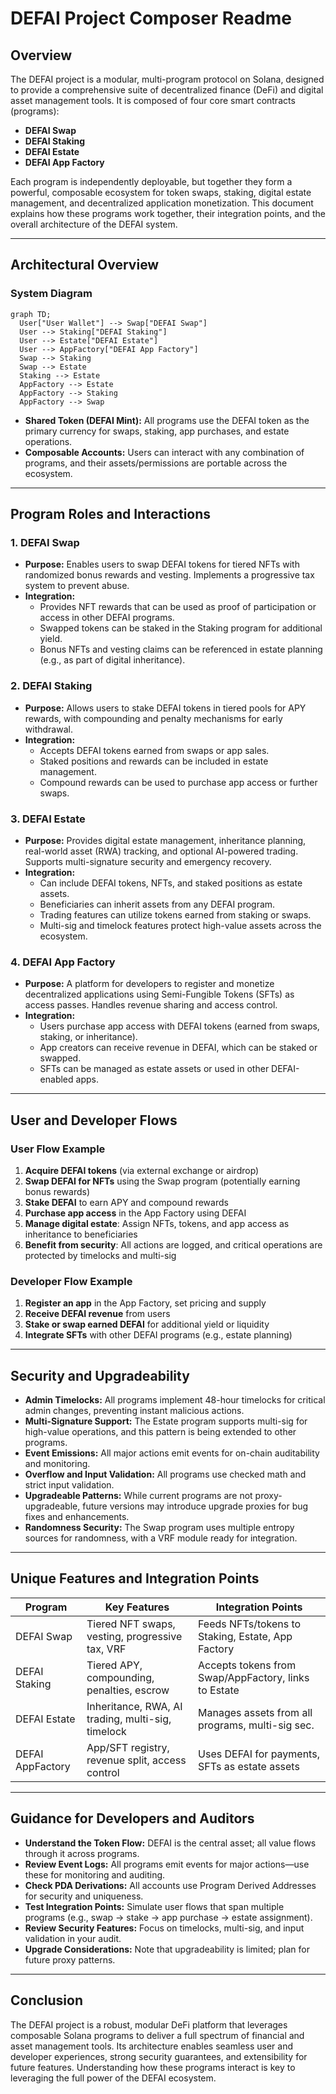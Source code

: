 # DEFAI Project Composer Readme

## Overview

The DEFAI project is a modular, multi-program protocol on Solana, designed to provide a comprehensive suite of decentralized finance (DeFi) and digital asset management tools. It is composed of four core smart contracts (programs):

- **DEFAI Swap**
- **DEFAI Staking**
- **DEFAI Estate**
- **DEFAI App Factory**

Each program is independently deployable, but together they form a powerful, composable ecosystem for token swaps, staking, digital estate management, and decentralized application monetization. This document explains how these programs work together, their integration points, and the overall architecture of the DEFAI system.

---

## Architectural Overview

### System Diagram

```
graph TD;
  User["User Wallet"] --> Swap["DEFAI Swap"]
  User --> Staking["DEFAI Staking"]
  User --> Estate["DEFAI Estate"]
  User --> AppFactory["DEFAI App Factory"]
  Swap --> Staking
  Swap --> Estate
  Staking --> Estate
  AppFactory --> Estate
  AppFactory --> Staking
  AppFactory --> Swap
```

- **Shared Token (DEFAI Mint):** All programs use the DEFAI token as the primary currency for swaps, staking, app purchases, and estate operations.
- **Composable Accounts:** Users can interact with any combination of programs, and their assets/permissions are portable across the ecosystem.

---

## Program Roles and Interactions

### 1. DEFAI Swap
- **Purpose:** Enables users to swap DEFAI tokens for tiered NFTs with randomized bonus rewards and vesting. Implements a progressive tax system to prevent abuse.
- **Integration:**
  - Provides NFT rewards that can be used as proof of participation or access in other DEFAI programs.
  - Swapped tokens can be staked in the Staking program for additional yield.
  - Bonus NFTs and vesting claims can be referenced in estate planning (e.g., as part of digital inheritance).

### 2. DEFAI Staking
- **Purpose:** Allows users to stake DEFAI tokens in tiered pools for APY rewards, with compounding and penalty mechanisms for early withdrawal.
- **Integration:**
  - Accepts DEFAI tokens earned from swaps or app sales.
  - Staked positions and rewards can be included in estate management.
  - Compound rewards can be used to purchase app access or further swaps.

### 3. DEFAI Estate
- **Purpose:** Provides digital estate management, inheritance planning, real-world asset (RWA) tracking, and optional AI-powered trading. Supports multi-signature security and emergency recovery.
- **Integration:**
  - Can include DEFAI tokens, NFTs, and staked positions as estate assets.
  - Beneficiaries can inherit assets from any DEFAI program.
  - Trading features can utilize tokens earned from staking or swaps.
  - Multi-sig and timelock features protect high-value assets across the ecosystem.

### 4. DEFAI App Factory
- **Purpose:** A platform for developers to register and monetize decentralized applications using Semi-Fungible Tokens (SFTs) as access passes. Handles revenue sharing and access control.
- **Integration:**
  - Users purchase app access with DEFAI tokens (earned from swaps, staking, or inheritance).
  - App creators can receive revenue in DEFAI, which can be staked or swapped.
  - SFTs can be managed as estate assets or used in other DEFAI-enabled apps.

---

## User and Developer Flows

### User Flow Example
1. **Acquire DEFAI tokens** (via external exchange or airdrop)
2. **Swap DEFAI for NFTs** using the Swap program (potentially earning bonus rewards)
3. **Stake DEFAI** to earn APY and compound rewards
4. **Purchase app access** in the App Factory using DEFAI
5. **Manage digital estate**: Assign NFTs, tokens, and app access as inheritance to beneficiaries
6. **Benefit from security**: All actions are logged, and critical operations are protected by timelocks and multi-sig

### Developer Flow Example
1. **Register an app** in the App Factory, set pricing and supply
2. **Receive DEFAI revenue** from users
3. **Stake or swap earned DEFAI** for additional yield or liquidity
4. **Integrate SFTs** with other DEFAI programs (e.g., estate planning)

---

## Security and Upgradeability

- **Admin Timelocks:** All programs implement 48-hour timelocks for critical admin changes, preventing instant malicious actions.
- **Multi-Signature Support:** The Estate program supports multi-sig for high-value operations, and this pattern is being extended to other programs.
- **Event Emissions:** All major actions emit events for on-chain auditability and monitoring.
- **Overflow and Input Validation:** All programs use checked math and strict input validation.
- **Upgradeable Patterns:** While current programs are not proxy-upgradeable, future versions may introduce upgrade proxies for bug fixes and enhancements.
- **Randomness Security:** The Swap program uses multiple entropy sources for randomness, with a VRF module ready for integration.

---

## Unique Features and Integration Points

| Program         | Key Features                                      | Integration Points                                 |
|-----------------|---------------------------------------------------|----------------------------------------------------|
| DEFAI Swap      | Tiered NFT swaps, vesting, progressive tax, VRF   | Feeds NFTs/tokens to Staking, Estate, App Factory  |
| DEFAI Staking   | Tiered APY, compounding, penalties, escrow        | Accepts tokens from Swap/AppFactory, links to Estate|
| DEFAI Estate    | Inheritance, RWA, AI trading, multi-sig, timelock | Manages assets from all programs, multi-sig sec.   |
| DEFAI AppFactory| App/SFT registry, revenue split, access control   | Uses DEFAI for payments, SFTs as estate assets     |

---

## Guidance for Developers and Auditors

- **Understand the Token Flow:** DEFAI is the central asset; all value flows through it across programs.
- **Review Event Logs:** All programs emit events for major actions—use these for monitoring and auditing.
- **Check PDA Derivations:** All accounts use Program Derived Addresses for security and uniqueness.
- **Test Integration Points:** Simulate user flows that span multiple programs (e.g., swap → stake → app purchase → estate assignment).
- **Review Security Features:** Focus on timelocks, multi-sig, and input validation in your audit.
- **Upgrade Considerations:** Note that upgradeability is limited; plan for future proxy patterns.

---

## Conclusion

The DEFAI project is a robust, modular DeFi platform that leverages composable Solana programs to deliver a full spectrum of financial and asset management tools. Its architecture enables seamless user and developer experiences, strong security guarantees, and extensibility for future features. Understanding how these programs interact is key to leveraging the full power of the DEFAI ecosystem. 